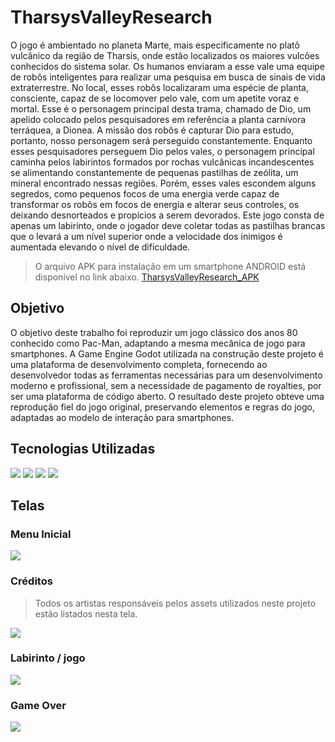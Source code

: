 # TharsysValleyResearch

O jogo é ambientado no planeta Marte, mais especificamente no platô vulcânico da
região de Tharsis, onde estão localizados os maiores vulcões conhecidos do sistema solar. 
Os humanos enviaram a esse vale uma equipe de robôs inteligentes para realizar uma pesquisa
em busca de sinais de vida extraterrestre. No local, esses robôs localizaram uma espécie de
planta, consciente, capaz de se locomover pelo vale, com um apetite voraz e mortal. 
Esse é o personagem principal desta trama, chamado de Dio, um apelido colocado pelos pesquisadores
em referência a planta carnívora terráquea, a Dionea.
A missão dos robôs é capturar Dio para estudo, portanto, nosso personagem será
perseguido constantemente. Enquanto esses pesquisadores perseguem Dio pelos vales, o
personagem principal caminha pelos labirintos formados por rochas vulcânicas
incandescentes se alimentando constantemente de pequenas pastilhas de zeólita, um mineral
encontrado nessas regiões. Porém, esses vales escondem alguns segredos, como pequenos
focos de uma energia verde capaz de transformar os robôs em focos de energia e alterar seus
controles, os deixando desnorteados e propícios a serem devorados.
Este jogo consta de apenas um labirinto, onde o jogador deve coletar todas as pastilhas
brancas que o levará a um nível superior onde a velocidade dos inimigos é aumentada
elevando o nível de dificuldade.

> O arquivo APK para instalação em um smartphone ANDROID está disponível no link abaixo.
[TharsysValleyResearch_APK](https://www.codeblocks.org/downloads/)


## Objetivo
O objetivo deste trabalho foi reproduzir um jogo clássico dos anos 80 conhecido como Pac-Man, adaptando a
mesma mecânica de jogo para smartphones. A Game Engine Godot utilizada na construção
deste projeto é uma plataforma de desenvolvimento completa, fornecendo ao desenvolvedor
todas as ferramentas necessárias para um desenvolvimento moderno e profissional, sem a
necessidade de pagamento de royalties, por ser uma plataforma de código aberto. O resultado
deste projeto obteve uma reprodução fiel do jogo original, preservando elementos e regras do
jogo, adaptadas ao modelo de interação para smartphones.

## Tecnologias Utilizadas

[<img src="https://img.shields.io/badge/Godot-478CBF?style=for-the-badge&logo=GodotEngine&logoColor=white" />](https://godotengine.org/)
[<img src="https://img.shields.io/badge/Godot-478CBF?style=for-the-badge&logo=GodotEngine&logoColor=white" />](https://docs.godotengine.org/pt-br/4.x/tutorials/scripting/gdscript/gdscript_basics.html)
[<img src="https://img.shields.io/badge/gimp-5C5543?style=for-the-badge&logo=gimp&logoColor=white" />](https://www.gimp.org/)
[<img src="https://img.shields.io/badge/Android_Studio-3DDC84?style=for-the-badge&logo=android-studio&logoColor=white" />](https://developer.android.com/?hl=pt-br)

## Telas

### Menu Inicial
<img src="https://github.com/LucasEPaduam/TharsysValleyResearch/blob/master/imagens_telas/Screenshot%202023-10-16%20165200.png?raw=true">

### Créditos 
> Todos os artistas responsáveis pelos assets utilizados neste projeto estão listados nesta tela.
<img src="https://github.com/LucasEPaduam/TharsysValleyResearch/blob/master/imagens_telas/Screenshot%202023-10-16%20165450.png?raw=true">

### Labirinto / jogo
<img src="https://github.com/LucasEPaduam/TharsysValleyResearch/blob/master/imagens_telas/Screenshot%202023-10-16%20165552.png?raw=true">

### Game Over
<img src="https://github.com/LucasEPaduam/TharsysValleyResearch/blob/master/imagens_telas/Screenshot%202023-10-16%20165707.png?raw=true">

